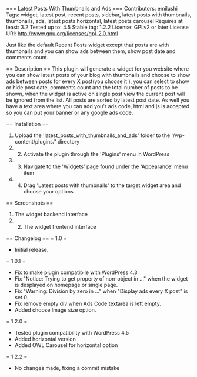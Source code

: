 === Latest Posts With Thumbnails and Ads ===
Contributors: emilushi
Tags: widget, latest post, recent posts, sidebar, latest posts with thumbnails, thumbnails, ads, latest posts horizontal, latest posts carousel
Requires at least: 3.2
Tested up to: 4.5
Stable tag: 1.2.2
License: GPLv2 or later
License URI: http://www.gnu.org/licenses/gpl-2.0.html

Just like the default Recent Posts widget except that posts are with thumbnails and you can show ads between them, show post date and comments count.

== Description ==
This plugin will generate a widget for you website where you can show latest posts of your blog with thumbnails and choose to show ads between posts for every X post(you choose it ), you can select to show or hide post date, comments count and the total number of posts to be shown, when the widget is active on single post view the current post will be ignored from the list. All posts are sorted by latest post date. As well you have a text area where you can add you'r ads code, html and js is accepted so you can put your banner or any google ads code.

== Installation ==

1. Upload the 'latest_posts_with_thumbnails_and_ads' folder to the '/wp-content/plugins/' directory
2. 2. Activate the plugin through the 'Plugins' menu in WordPress
3. 3. Navigate to the 'Widgets' page found under the 'Appearance' menu item
4. 4. Drag 'Latest posts with thumbnails' to the target widget area and choose your options

== Screenshots ==
1. The widget backend interface
2. 2. The widget frontend interface

== Changelog ==
= 1.0 =
* Initial release.

= 1.0.1 =
* Fix to make plugin compatibile with WordPress 4.3
* Fix "Notice: Trying to get property of non-object in ..." when the widget is desplayed on homepage or single page.
* Fix "Warning: Division by zero in ..." when "Display ads every X post" is set 0.
* Fix remove empty div when Ads Code textarea is left empty.
* Added choose Image size option.

= 1.2.0 =
* Tested plugin compatibility with WordPress 4.5
* Added horizontal version
* Added OWL Carousel for horizontal option

= 1.2.2 =
* No changes made, fixing a commit mistake
